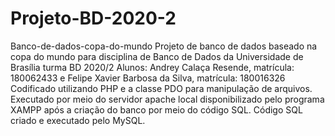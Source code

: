 # Projeto-BD-2020-2
 Banco-de-dados-copa-do-mundo Projeto de banco de dados baseado na copa do mundo para disciplina de Banco de Dados da Universidade de Brasília turma BD 2020/2
 Alunos: Andrey Calaça Resende, matrícula: 180062433 e Felipe Xavier Barbosa da Silva, matrícula: 180016326
 Codificado utilizando PHP e a classe PDO para manipulação de arquivos.
 Executado por meio do servidor apache local disponibilizado pelo programa XAMPP após a criação do banco por meio do código SQL.
 Código SQL criado e executado pelo MySQL.